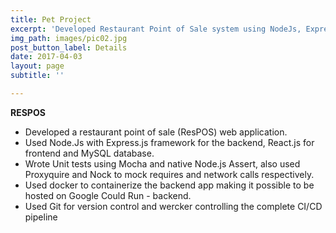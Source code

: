 ```yaml
---
title: Pet Project
excerpt: 'Developed Restaurant Point of Sale system using NodeJs, Express and ReactJs. '
img_path: images/pic02.jpg
post_button_label: Details
date: 2017-04-03
layout: page
subtitle: ''

---
```

**RESPOS**

* Developed a restaurant point of sale (​ResPOS​) web application. 
* Used Node.Js with Express.js framework for the backend, React.js for frontend and MySQL database. 
* Wrote Unit tests using Mocha and native Node.js Assert, also used Proxyquire and Nock to mock requires and network calls respectively.
* Used docker to containerize the backend app making it possible to be hosted on Google Could Run - backend. 
* Used Git for version control and wercker controlling the complete CI/CD pipeline